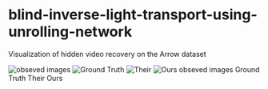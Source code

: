 # blind-inverse-light-transport-using-unrolling-network

Visualization of hidden video recovery on the Arrow dataset

<div style="display:inline-block">
  <img src="https://user-images.githubusercontent.com/75066519/236849741-9b5da7ec-3d9d-424b-b80f-2ea71293bb3d.gif" alt="obseved images">
  <img src="https://user-images.githubusercontent.com/75066519/236830676-e502e78e-3d0f-4712-a5e0-294b215c3590.gif" alt="Ground Truth">
  <img src="https://user-images.githubusercontent.com/75066519/236849938-c8e09389-8064-4df6-a8ca-5900b6ad6feb.gif" alt="Their">
  <img src="https://user-images.githubusercontent.com/75066519/236830797-ae8740c1-ae0a-4a11-afe7-180cfc6fc22e.gif" alt="Ours">
</div>
obseved images Ground Truth Their Ours
<!-- <center class="half">
    <img src="https://user-images.githubusercontent.com/75066519/236849741-9b5da7ec-3d9d-424b-b80f-2ea71293bb3d.gif" width="128"/><img src="https://user-images.githubusercontent.com/75066519/236830676-e502e78e-3d0f-4712-a5e0-294b215c3590.gif" width="128"/><img src="https://user-images.githubusercontent.com/75066519/236849938-c8e09389-8064-4df6-a8ca-5900b6ad6feb.gif" width="128"/><img src="https://user-images.githubusercontent.com/75066519/236830797-ae8740c1-ae0a-4a11-afe7-180cfc6fc22e.gif" width="128"/>
</center> -->
<!-- ![observe](https://user-images.githubusercontent.com/75066519/236849741-9b5da7ec-3d9d-424b-b80f-2ea71293bb3d.gif)
![gt1](https://user-images.githubusercontent.com/75066519/236830676-e502e78e-3d0f-4712-a5e0-294b215c3590.gif)  
![their1](https://user-images.githubusercontent.com/75066519/236849938-c8e09389-8064-4df6-a8ca-5900b6ad6feb.gif)
![our1](https://user-images.githubusercontent.com/75066519/236830797-ae8740c1-ae0a-4a11-afe7-180cfc6fc22e.gif) -->
